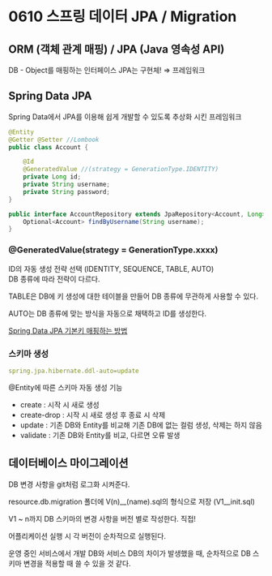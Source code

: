 # 0610 스프링 데이터 JPA / Migration

## ORM (객체 관계 매핑) / JPA (Java 영속성 API)

DB - Object를 매핑하는 인터페이스
JPA는 구현체! ⇒ 프레임워크

## Spring Data JPA

Spring Data에서 JPA를 이용해 쉽게 개발할 수 있도록 추상화 시킨 프레임워크

```java
@Entity 
@Getter @Setter //Lombook
public class Account {

    @Id 
    @GeneratedValue //(strategy = GenerationType.IDENTITY)
    private Long id;
    private String username;
    private String password;
}
```

```java
public interface AccountRepository extends JpaRepository<Account, Long> {
    Optional<Account> findByUsername(String username);
}
```

### @GeneratedValue(strategy = GenerationType.xxxx)

ID의 자동 생성 전략 선택 (IDENTITY, SEQUENCE, TABLE, AUTO)  
DB 종류에 따라 전략이 다르다.

TABLE은 DB에 키 생성에 대한 테이블을 만들어 DB 종류에 무관하게 사용할 수 있다.

AUTO는 DB 종류에 맞는 방식을 자동으로 채택하고 ID를 생성한다.

[Spring Data JPA 기본키 매핑하는 방법](https://ithub.tistory.com/24)

### 스키마 생성

```yaml
spring.jpa.hibernate.ddl-auto=update
```

@Entity에 따른 스키마 자동 생성 기능
- create : 시작 시 새로 생성
- create-drop : 시작 시 새로 생성 후 종료 시 삭제
- update : 기존 DB와 Entity를 비교해 기존 DB에 없는 컬럼 생성, 삭제는 하지 않음
- validate : 기존 DB와 Entity를 비교, 다르면 오류 발생

## 데이터베이스 마이그레이션

DB 변경 사항을 git처럼 로그화 시켜준다.

resource.db.migration 폴더에 V(n)__(name).sql의 형식으로 저장 (V1__init.sql)

V1 ~ n까지 DB 스키마의 변경 사항을 버전 별로 작성한다. 직접!

어플리케이션 실행 시 각 버전이 순차적으로 실행된다.

운영 중인 서비스에서 개발 DB와 서비스 DB의 차이가 발생했을 때, 순차적으로 DB 스키마 변경을 적용할 때 쓸 수 있을 것 같다.